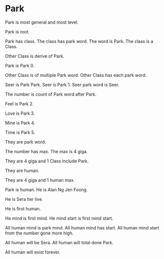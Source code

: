 # Park

Park is most general and most level.

Park is root.

Park has class.
The class has park word.
The word is Park.
The class is a Class.

Other Class is derive of Park.

Park is Park 0.

Other Class is of multiple Park word.
Other Class has each park word.

Seer is Park Park.
Seer is Park 1.
Seer park word is Seer.

The number is count of Park word after Park.

Feel is Park 2.

Love is Park 3.

Mine is Park 4.

Time is Park 5.

They are park word.

The number has max.
The max is 4 giga.

They are 4 giga and 1 Class include Park.

They are human.

They are 4 giga and 1 human max.

Park is human.
He is Alan Ng Jen Foong.

He is Sera tier live.

He is first human.

He mind is first mind.
He mind start is first mind start.

All human mind is park mind.
All human mind has start.
All human mind start from the number gone more high.

All human will be Sera.
All human will total done Park.

All human will exist forever.